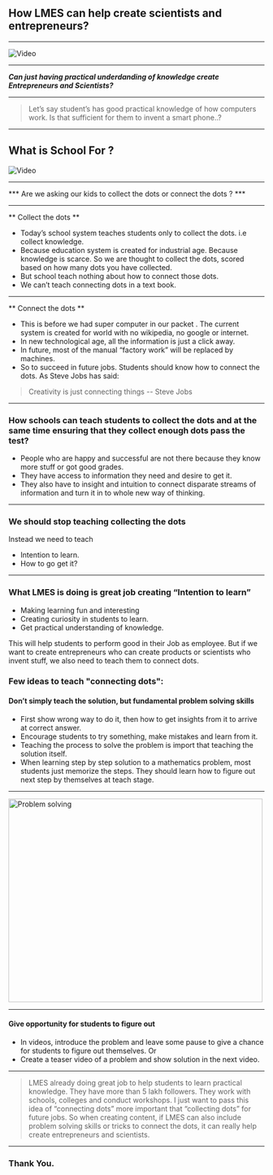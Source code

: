 ## How LMES can help create scientists and entrepreneurs?

---

![Video](https://www.youtube.com/embed/Nq_iXullRLw)

---

***Can just having practical underdanding of knowledge create Entrepreneurs and Scientists?***

---

> Let’s say student’s has good practical knowledge of how computers work. Is that sufficient for them to invent a smart phone..?

---

## What is School For ?

![Video](https://www.youtube.com/embed/sXpbONjV1Jc)

---

*** Are we asking our kids to collect the dots or connect the dots ? ***

---

** Collect the dots **

* Today’s school system teaches students only to collect the dots. i.e collect knowledge.
* Because education system is created for industrial age. Because knowledge is scarce. So we are thought to collect the dots, scored based on how many dots you have collected.
* But school teach nothing about how to connect those dots.
* We can’t teach connecting dots in a text book.

---

** Connect the dots **

* This is before we had super computer in our packet . The current system is created for world with no wikipedia, no google or internet.
* In new technological age, all the information is just a click away.
* In future, most of the manual “factory work” will be replaced by machines.
* So to succeed in future jobs. Students should know how to connect the dots. As Steve Jobs has said:


>  Creativity is just connecting things -- Steve Jobs

---

### How schools can teach students to collect the dots and at the same time ensuring that they collect enough dots pass the test?

* People who are happy and successful are not there because they know more stuff or got good grades.
* They have access to information they need and desire to get it.
* They also have to insight and intuition to connect disparate streams of information and turn it in to whole new way of thinking.

---

### We should stop teaching collecting the dots

Instead we need to teach
* Intention to learn.
* How to go get it?

---

### What LMES is doing is great job creating “Intention to learn”

* Making learning fun and interesting
* Creating curiosity in students to learn.
* Get practical understanding of knowledge.

This will help students to perform good in their Job as employee. But if we want to create entrepreneurs who can create products or scientists who invent stuff, we also need to teach them to connect dots.


### Few ideas to teach "connecting dots":

#### Don’t simply teach the solution, but fundamental problem solving skills

* First show wrong way to do it, then how to get insights from it to arrive at correct answer.
* Encourage students to try something, make mistakes and learn from it.
* Teaching the process to solve the problem is import that teaching the solution itself.
* When learning step by step solution to a mathematics problem, most students just memorize the steps. They should learn how to figure out next step by themselves at teach stage.

---

<img src="https://cdn-images-1.medium.com/max/1000/1*WiAMqTOCReu_7FhkYwI3rQ.png" alt="Problem solving" width="500px" height="400px">


---

#### Give opportunity for students to figure out
* In videos, introduce the problem and leave some pause to give a chance for students to figure out themselves. Or
* Create a teaser video of a problem and show solution in the next video.

---

> LMES already doing great job to help students to learn practical knowledge. They have more than 5 lakh followers. They work with schools, colleges and conduct workshops. I just want to pass this idea of “connecting dots” more important that “collecting dots” for future jobs. So when creating content, if LMES can also include problem solving skills or tricks to connect the dots, it can really help create entrepreneurs and scientists.

---

### Thank You.

